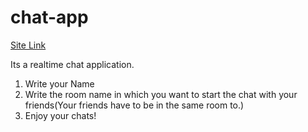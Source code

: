 # chat-app

[Site Link](https://chat-appbymiral.netlify.app)

Its a realtime chat application.

1. Write your Name
2. Write the room name in which you want to start the chat with your friends(Your friends have to be in the same room to.)
3. Enjoy your chats!
